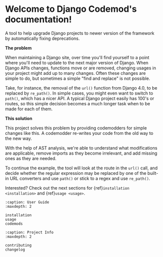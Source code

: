 # Welcome to Django Codemod's documentation!

A tool to help upgrade Django projects to newer version of the framework
by automatically fixing deprecations.

**The problem**

When maintaining a Django site, over time you'll find yourself to a point where you'll need to update to the next major version of Django. When Django APIs changes, functions move or are removed, changing usages in your project might add up to many changes. Often these changes are simple to do, but sometimes a simple "find and replace" is not possible.

Take, for instance, the removal of the `url()` function from Django 4.0, to be replaced by `re_path()`. In simple cases, you might even want to switch to `path()`, which has a nicer API. A typical Django project easily has 100's or routes, so this simple decision becomes a much longer task when to be made for each of them.

**This solution**

This project solves this problem by providing codemodders for simple changes like this. A codemodder re-writes your code from the old way to the new way.

With the help of AST analysis, we're able to understand what modifications are applicable, remove imports as they become irrelevant, and add missing ones as they are needed.

To continue the example, the tool will look at the route in the `url()` call, and decide whether the regular expression may be replaced by one of the built-in URL converters and use `path()` or stick to a regex and use `re_path()`.

Interested? Check out the next sections for {ref}`installation <installation>` and {ref}`usage <usage>`.

```{toctree}
:caption: User Guide
:maxdepth: 2

installation
usage
codemods
```

```{toctree}
:caption: Project Info
:maxdepth: 2

contributing
changelog
```
